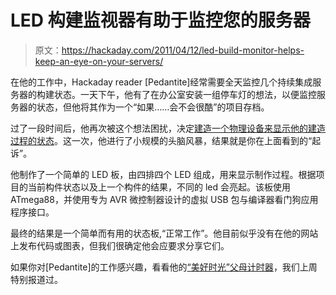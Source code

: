 # LED 构建监视器有助于监控您的服务器

> 原文：<https://hackaday.com/2011/04/12/led-build-monitor-helps-keep-an-eye-on-your-servers/>

在他的工作中，Hackaday reader [Pedantite]经常需要全天监控几个持续集成服务器的构建状态。一天下午，他有了在办公室安装一组停车灯的想法，以便监控服务器的状态，但他将其作为一个“如果……会不会很酷”的项目存档。

过了一段时间后，他再次被这个想法困扰，决定[建造一个物理设备来显示他的建造过程的状态](http://bytecruft.blogspot.com/2011/04/build-system-status-monitor.html)。这一次，他进行了小规模的头脑风暴，结果就是你在上面看到的“起诉”。

他制作了一个简单的 LED 板，由四排四个 LED 组成，用来显示制作过程。根据项目的当前构件状态以及上一个构件的结果，不同的 led 会亮起。该板使用 ATmega88，并使用专为 AVR 微控制器设计的虚拟 USB 包与编译器看门狗应用程序接口。

最终的结果是一个简单而有用的状态板,“正常工作”。他目前似乎没有在他的网站上发布代码或图表，但我们很确定他会应要求分享它们。

如果你对[Pedantite]的工作感兴趣，看看他的[“美好时光”父母计时器](http://hackaday.com/2011/04/06/keep-fun-in-check-with-a-parental-count-down-timer/)，我们上周特别报道过。